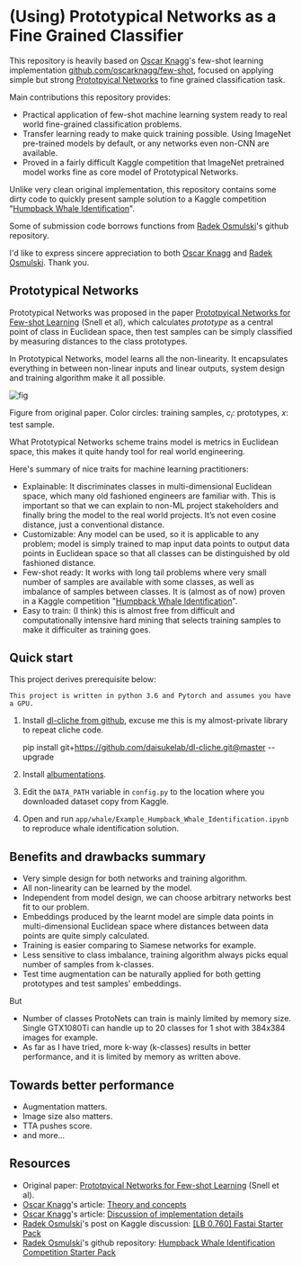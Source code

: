 # (Using) Prototypical Networks as a Fine Grained Classifier

This repository is heavily based on [Oscar Knagg](https://towardsdatascience.com/@oknagg)'s few-shot learning
implementation [github.com/oscarknagg/few-shot](https://github.com/oscarknagg/few-shot), focused on applying simple but strong [Prototpyical Networks](https://arxiv.org/pdf/1703.05175.pdf) to fine grained classification task.

Main contributions this repository provides:

- Practical application of few-shot machine learning system ready to real world fine-grained classification problems.
- Transfer learning ready to make quick training possible. Using ImageNet pre-trained models by default, or any networks even non-CNN are available.
- Proved in a fairly difficult Kaggle competition that ImageNet pretrained model works fine as core model of Prototypical Networks.

Unlike very clean original implementation, this repository contains
some dirty code to quickly present sample solution to a Kaggle competition
"[Humpback Whale Identification](https://www.kaggle.com/c/humpback-whale-identification/)".

Some of submission code borrows functions from [Radek Osmulski](https://medium.com/@radekosmulski)'s github repository.

I'd like to express sincere appreciation to both [Oscar Knagg](https://towardsdatascience.com/@oknagg) and [Radek Osmulski](https://medium.com/@radekosmulski). Thank you.

## Prototypical Networks

Prototypical Networks was proposed in the paper [Prototpyical Networks for Few-shot Learning](https://arxiv.org/pdf/1703.05175.pdf)
(Snell et al), which calculates _prototype_ as a central point of class in Euclidean space, then test samples can be simply classified by measuring distances to the class prototypes.

In Prototypical Networks, model learns all the non-linearity. It encapsulates everything in between non-linear inputs and linear outputs, system design and training algorithm make it all possible.

![fig](assets/proto_nets_diagram.png)

Figure from original paper. Color circles: training samples, $c_i$: prototypes, $x$: test sample.

What Prototypical Networks scheme trains model is metrics in Euclidean space, this makes it quite handy tool for real world engineering.

Here's summary of nice traits for machine learning practitioners:

- Explainable: It discriminates classes in multi-dimensional Euclidean space, which many old fashioned engineers are familiar with. This is important so that we can explain to non-ML project stakeholders and finally bring the model to the real world projects. It’s not even cosine distance, just a conventional distance.
- Customizable: Any model can be used, so it is applicable to any problem; model is simply trained to map input data points to output data points in Euclidean space so that all classes can be distinguished by old fashioned distance.
- Few-shot ready: It works with long tail problems where very small number of samples are available with some classes, as well as imbalance of samples between classes. It is (almost as of now) proven in a Kaggle competition
"[Humpback Whale Identification](https://www.kaggle.com/c/humpback-whale-identification/)".
- Easy to train: (I think) this is almost free from difficult and computationally intensive hard mining that selects training samples to make it difficulter as training goes.

## Quick start

This project derives prerequisite below:

    This project is written in python 3.6 and Pytorch and assumes you have
    a GPU.

1. Install [dl-cliche from github](https://github.com/daisukelab/dl-cliche), excuse me this is my almost-private library to repeat cliche code.

    pip install git+https://github.com/daisukelab/dl-cliche.git@master --upgrade

2. Install [albumentations](https://github.com/albu/albumentations/).
3. Edit the `DATA_PATH` variable in `config.py` to the location where
you downloaded dataset copy from Kaggle.
4. Open and run `app/whale/Example_Humpback_Whale_Identification.ipynb` to reproduce whale identification solution.

## Benefits and drawbacks summary

- Very simple design for both networks and training algorithm.
- All non-linearity can be learned by the model.
- Independent from model design, we can choose arbitrary networks best fit to our problem.
- Embeddings produced by the learnt model are simple data points in multi-dimensional Euclidean space where distances between data points are quite simply calculated.
- Training is easier comparing to Siamese networks for example.
- Less sensitive to class imbalance, training algorithm always picks equal number of samples from k-classes.
- Test time augmentation can be naturally applied for both getting prototypes and test samples' embeddings.

But

- Number of classes ProtoNets can train is mainly limited by memory size. Single GTX1080Ti can handle up to 20 classes for 1 shot with 384x384 images for example.
- As far as I have tried, more k-way (k-classes) results in better performance, and it is limited by memory as written above.

## Towards better performance

- Augmentation matters.
- Image size also matters.
- TTA pushes score.
- and more...

## Resources

- Original paper: [Prototpyical Networks for Few-shot Learning](https://arxiv.org/pdf/1703.05175.pdf)
(Snell et al).
- [Oscar Knagg](https://towardsdatascience.com/@oknagg)'s article: [Theory and concepts](https://towardsdatascience.com/advances-in-few-shot-learning-a-guided-tour-36bc10a68b77)
- [Oscar Knagg](https://towardsdatascience.com/@oknagg)'s article: [Discussion of implementation details](https://towardsdatascience.com/advances-in-few-shot-learning-reproducing-results-in-pytorch-aba70dee541d)
- [Radek Osmulski](https://www.kaggle.com/radek1)'s post on Kaggle discussion: [[LB 0.760] Fastai Starter Pack](https://www.kaggle.com/c/humpback-whale-identification/discussion/74647)
- [Radek Osmulski](https://medium.com/@radekosmulski)'s github repository: [Humpback Whale Identification Competition Starter Pack](https://github.com/radekosmulski/whale)
